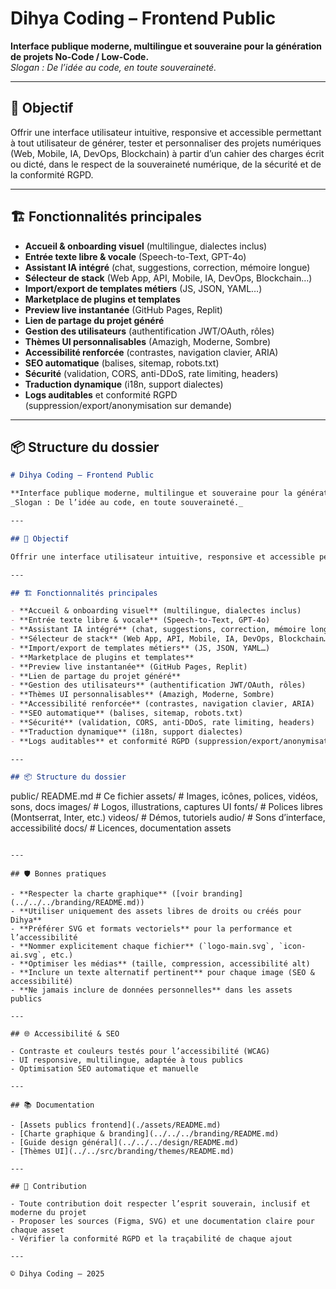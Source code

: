 # Dihya Coding – Frontend Public

**Interface publique moderne, multilingue et souveraine pour la génération de projets No-Code / Low-Code.**  
_Slogan : De l’idée au code, en toute souveraineté._

---

## 🎯 Objectif

Offrir une interface utilisateur intuitive, responsive et accessible permettant à tout utilisateur de générer, tester et personnaliser des projets numériques (Web, Mobile, IA, DevOps, Blockchain) à partir d’un cahier des charges écrit ou dicté, dans le respect de la souveraineté numérique, de la sécurité et de la conformité RGPD.

---

## 🏗️ Fonctionnalités principales

- **Accueil & onboarding visuel** (multilingue, dialectes inclus)
- **Entrée texte libre & vocale** (Speech-to-Text, GPT-4o)
- **Assistant IA intégré** (chat, suggestions, correction, mémoire longue)
- **Sélecteur de stack** (Web App, API, Mobile, IA, DevOps, Blockchain…)
- **Import/export de templates métiers** (JS, JSON, YAML…)
- **Marketplace de plugins et templates**
- **Preview live instantanée** (GitHub Pages, Replit)
- **Lien de partage du projet généré**
- **Gestion des utilisateurs** (authentification JWT/OAuth, rôles)
- **Thèmes UI personnalisables** (Amazigh, Moderne, Sombre)
- **Accessibilité renforcée** (contrastes, navigation clavier, ARIA)
- **SEO automatique** (balises, sitemap, robots.txt)
- **Sécurité** (validation, CORS, anti-DDoS, rate limiting, headers)
- **Traduction dynamique** (i18n, support dialectes)
- **Logs auditables** et conformité RGPD (suppression/export/anonymisation sur demande)

---

## 📦 Structure du dossier
```markdown
# Dihya Coding – Frontend Public

**Interface publique moderne, multilingue et souveraine pour la génération de projets No-Code / Low-Code.**  
_Slogan : De l’idée au code, en toute souveraineté._

---

## 🎯 Objectif

Offrir une interface utilisateur intuitive, responsive et accessible permettant à tout utilisateur de générer, tester et personnaliser des projets numériques (Web, Mobile, IA, DevOps, Blockchain) à partir d’un cahier des charges écrit ou dicté, dans le respect de la souveraineté numérique, de la sécurité et de la conformité RGPD.

---

## 🏗️ Fonctionnalités principales

- **Accueil & onboarding visuel** (multilingue, dialectes inclus)
- **Entrée texte libre & vocale** (Speech-to-Text, GPT-4o)
- **Assistant IA intégré** (chat, suggestions, correction, mémoire longue)
- **Sélecteur de stack** (Web App, API, Mobile, IA, DevOps, Blockchain…)
- **Import/export de templates métiers** (JS, JSON, YAML…)
- **Marketplace de plugins et templates**
- **Preview live instantanée** (GitHub Pages, Replit)
- **Lien de partage du projet généré**
- **Gestion des utilisateurs** (authentification JWT/OAuth, rôles)
- **Thèmes UI personnalisables** (Amazigh, Moderne, Sombre)
- **Accessibilité renforcée** (contrastes, navigation clavier, ARIA)
- **SEO automatique** (balises, sitemap, robots.txt)
- **Sécurité** (validation, CORS, anti-DDoS, rate limiting, headers)
- **Traduction dynamique** (i18n, support dialectes)
- **Logs auditables** et conformité RGPD (suppression/export/anonymisation sur demande)

---

## 📦 Structure du dossier

```
public/
  README.md         # Ce fichier
  assets/           # Images, icônes, polices, vidéos, sons, docs
    images/         # Logos, illustrations, captures UI
    fonts/          # Polices libres (Montserrat, Inter, etc.)
    videos/         # Démos, tutoriels
    audio/          # Sons d’interface, accessibilité
    docs/           # Licences, documentation assets
```

---

## 🛡️ Bonnes pratiques

- **Respecter la charte graphique** ([voir branding](../../../branding/README.md))
- **Utiliser uniquement des assets libres de droits ou créés pour Dihya**
- **Préférer SVG et formats vectoriels** pour la performance et l’accessibilité
- **Nommer explicitement chaque fichier** (`logo-main.svg`, `icon-ai.svg`, etc.)
- **Optimiser les médias** (taille, compression, accessibilité alt)
- **Inclure un texte alternatif pertinent** pour chaque image (SEO & accessibilité)
- **Ne jamais inclure de données personnelles** dans les assets publics

---

## 🌐 Accessibilité & SEO

- Contraste et couleurs testés pour l’accessibilité (WCAG)
- UI responsive, multilingue, adaptée à tous publics
- Optimisation SEO automatique et manuelle

---

## 📚 Documentation

- [Assets publics frontend](./assets/README.md)
- [Charte graphique & branding](../../../branding/README.md)
- [Guide design général](../../../design/README.md)
- [Thèmes UI](../../src/branding/themes/README.md)

---

## 🤝 Contribution

- Toute contribution doit respecter l’esprit souverain, inclusif et moderne du projet
- Proposer les sources (Figma, SVG) et une documentation claire pour chaque asset
- Vérifier la conformité RGPD et la traçabilité de chaque ajout

---

© Dihya Coding – 2025
```